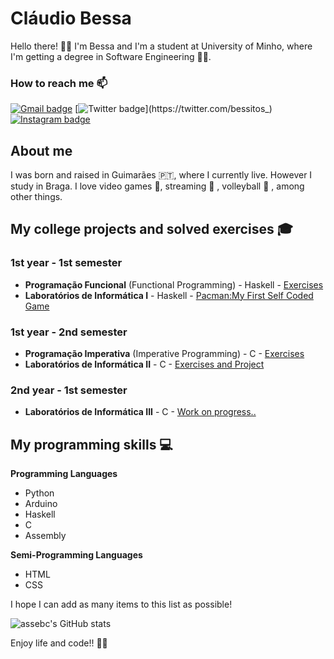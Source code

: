 # Cláudio Bessa

Hello there! 👋😊 I'm Bessa and I'm a student at University of Minho, where I'm getting a degree in Software Engineering 👩‍💻. 

### How to reach me 📫

[![Gmail badge](https://img.shields.io/badge/-claudioafbessa-c71610?style=for-the-badge&logo=Gmail&logoColor=white)](https://mail.google.com/mail/u/1/?tab=wm&ogbl#inbox?compose=GTvVlcSHwCnhfqqhPjQWrwHmRMxSndsMsDDTtknzmJjjwgKDgklsJGDDJcMXPjgkMSsckRTZjQTMV)
[![Twitter badge](https://img.shields.io/twitter/url?label=TWITTER&style=social&url=https%3A%2F%2Ftwitter.com%2Fbessitos_)](https://twitter.com/bessitos_)
[![Instagram badge](https://img.shields.io/badge/-@bessitos_-purple?style=for-the-badge&logo=Instagram&logoColor=white)](https://www.instagram.com/bessitos_/)


## About me

I was born and raised in Guimarães 🇵🇹, where I currently live. However I study in Braga. I love video games 👾, streaming 🎥 , volleyball 🏐 , among other things. 

## My college projects and solved exercises 🎓

### 1st year - 1st semester

- **Programação Funcional** (Functional Programming) - Haskell - [Exercises](https://github.com/assebc/Programacao-Funcional)
- **Laboratórios de Informática I** - Haskell - [Pacman:My First Self Coded Game](https://github.com/assebc/Laboratorios-Informatica-I)

### 1st year - 2nd semester

- **Programação Imperativa** (Imperative Programming) - C - [Exercises](https://github.com/assebc/Programacao-Imperativa)
- **Laboratórios de Informática II** - C - [Exercises and Project](https://github.com/assebc/Laboratorios-Informatica-II)

### 2nd year - 1st semester
- **Laboratórios de Informática III** - C - [Work on progress..](https://github.com/assebc/Laboratorios-Informatica-III)

## My programming skills 💻

**Programming Languages**

- Python
- Arduino
- Haskell 
- C
- Assembly

**Semi-Programming Languages**
- HTML
- CSS


I hope I can add as many items to this list as possible!

![assebc's GitHub stats](https://github-readme-stats.vercel.app/api?username=assebc&count_private=true&show_icons=true)


Enjoy life and code!! 👋😊
